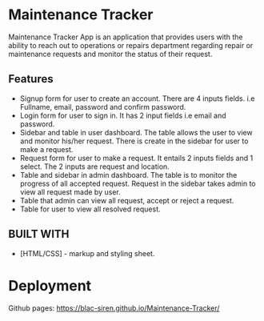 # Maintenance Tracker

Maintenance Tracker App is an application that provides users with the ability to reach out to operations or repairs department regarding repair or maintenance requests and monitor the status of their request.

## Features
* Signup form for user to create an account. There are 4 inputs fields. i.e Fullname, email, password and confirm password.
* Login form for user to sign in. It has 2 input fields i.e email and password.
* Sidebar and table in user dashboard. The table allows the user to view and monitor his/her request. There is create in the     sidebar for user to make a request.
* Request form for user to make a request. It entails 2 inputs fields and 1 select. The 2 inputs are request and location.
* Table and sidebar in admin dashboard. The table is to monitor the progress of all accepted request. Request in the sidebar     takes admin to view all request made by user.
* Table that admin can view all request, accept or reject a request.
* Table for user to view all resolved request.

## BUILT WITH
* [HTML/CSS] - markup and styling sheet.

# Deployment
Github pages: https://blac-siren.github.io/Maintenance-Tracker/
 
